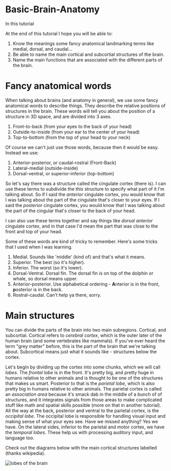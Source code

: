 Basic-Brain-Anatomy
============

In this tutorial

At the end of this tutorial I hope you will be able to:

1.  Know the meanings some fancy anatomical landmarking terms like medial, dorsal, and caudal...
2.  Be able to name the main cortical and subcortial structures of the brain.
3.  Name the main functions that are associated with the different parts of the brain.

Fancy anatomical words
============

When talking about brains (and anatomy in general), we use some fancy anatomical words to describe things.  They describe the relative positions of structures in the brain.  These words will tell you about the position of a structure in 3D space, and are divided into 3 axes.

1.  Front-to-back (from your eyes to the back of your head)
2.  Outside-to-inside (from your ear to the center of your head)
3.  Top-to-bottom (from the top of your head to your neck)

Of course we can't just use those words, because then it would be easy.  Instead we use:

1.  Anterior-posterior, or caudal-rostral (Front-Back)
2.  Lateral-medial (outside-inside)
3.  Dorsal-ventral, or superior-inferior (top-bottom)

So let's say there was a structure called the cingulate cortex (there is).  I can use these terms to subdivide the this structure to specify what part of it I'm talking about.  So if I said the _anterior_ cingulate cortex, you would know that I was talking about the part of the cingulate that's closer to your eyes.  If I said the _posterior_ cingulate cortex, you would know that I was talking about the part of the cingular that's closer to the back of your head.

I can also use these terms together and say things like _dorsal anterior_ cingulate cortex, and in that case I'd mean the part that was close to the front and top of your head.

Some of these words are kind of tricky to remember.  Here's some tricks that I used when I was learning.

1.  Medial.  Sounds like 'middle' (kind of) and that's what it means.
2.  Superior.  The best (so it's higher).
3.  Inferior.  The worst (so it's lower).
4.  Dorsal-Ventral.  Dorsal fin.  The dorsal fin is on top of the dolphin or whale, so dorsal means upper. 
5.  Anterior-posterior.  Use alphabetical ordering - **A**nterior is in the front, **p**osterior is in the back.
6.  Rostral-caudal.  Can't help ya there, sorry.

Main structures
============

You can divide the parts of the brain into two main subregions.  Cortical, and subcortial.  Cortical refers to _cerebral cortex_, which is the outer later of the human brain (and some vertebrates like mammals).  If you've ever heard the term "grey matter" before, this is the part of the brain that we're talking about.  Subcortical means just what it sounds like - structures below the cortex.  

Let's begin by dividing up the cortex into some chunks, which we will call _lobes_.  The _frontal lobe_ is in the front.  It's pretty big, and pretty huge in humans relative to other animals and is thought to be one of the structures that makes us smart.  Posterior to that is the _parietal lobe_, which is also pretty big in humans relative to other animals.  The parietal cortex is called an _association area_ because it's smack dab in the middle of a bunch of of structures, and it integrates signals from those areas to make complicated stuff like math and spatial skills possible (more on that in another tutorial).  All the way at the back, posterior and ventral to the parietal cortex, is the _occipital lobe_.  The occipital lobe is responsible for handling visual input and making sense of what your eyes see.  Have we missed anything?  Yes we have.  On the lateral sides, inferior to the parietal and motor cortex, we have the _temporal lobes_.  These help us with processing auditory input, and language too.

Check out the diagrams below with the main cortical structures labelled (thanks wikipedia).

![lobes of the brain](http://upload.wikimedia.org/wikipedia/commons/9/96/Brain_diagram_fr.png)




